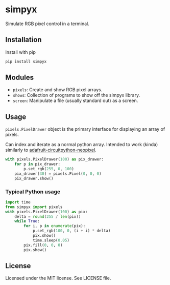 # simpyx

Simulate RGB pixel control in a terminal.

## Installation

Install with pip

```bash
pip install simpyx
```

## Modules

- `pixels`: Create and show RGB pixel arrays.
- `shows`: Collection of programs to show off the simpyx library.
- `screen`: Manipulate a file (usually standard out) as a screen.

## Usage

`pixels.PixelDrawer` object is the primary interface for displaying an array of
pixels.

Can index and iterate as a normal python array. Intended to work (kinda)
similarly to
[adafruit-circuitpython-neopixel](https://pypi.org/project/adafruit-circuitpython-neopixel).

```python
with pixels.PixelDrawer(100) as pix_drawer:
    for p in pix_drawer:
        p.set_rgb(255, 0, 100)
    pix_drawer[30] = pixels.Pixel(0, 0, 0)
    pix_drawer.show()
```

### Typical Python usage

```python
import time
from simpyx import pixels
with pixels.PixelDrawer(100) as pix:
    delta = round(255 / len(pix))
    while True:
        for i, p in enumerate(pix):
            p.set_rgb(100, 0, (i + i) * delta)
            pix.show()
            time.sleep(0.05)
        pix.fill(0, 0, 0)
        pix.show()
```

## License
Licensed under the MIT license. See LICENSE file.

